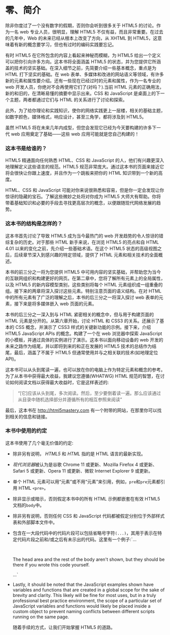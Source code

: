 # 零、简介

除非你度过了一个没有数字的假期，否则你会听到很多关于 HTML5 的讨论。作为一名 web 专业人员，很明显，理解 HTML5 不仅有益，而且非常重要。在过去的几年中，Web 的未来已经从根本上改变了方向，从 XHTML 到 HTML5，这意味着有新的概念要学习，但也有过时的编码实践要忘记。

有时 HTML5 在它所包含的内容上看起来神秘而模糊，为 HTML5 给出一个定义可以把你引向许多方向。这本书将全面涵盖 HTML5 的状态，并为您提供它所涵盖的技术的坚实基础。在深入细节之前，先简要介绍一些基本概念，重点是为 HTML 打下坚实的基础。在 web 表单、多媒体和改进的网站语义等领域，有许多新的元素和属性要介绍。还有一些现在已经过时的元素和属性，作为一名专业的 web 开发人员，你绝对不会再使用它们了(对吗？).当前 HTML 元素的正确用法，新的和旧的，在清晰易懂的摘要中显示出来。CSS 和 JavaScript 是桌面上的下一个主题，两者都通过它们与 HTML 的关系进行了讨论和探索。

此外，为了给你理论和实践知识，使你的网络实践更上一层楼，相关的基础主题，如数字颜色，媒体格式，响应设计，甚至三角学，都将涉及到 HTML5。

虽然 HTML5 将在未来几年内成型，但您会发现它已经为今天要构建的许多下一代 web 应用奠定了基础——这些 web 应用可能就是您自己构建的！

### 这本书是给谁的？

HTML5 精通面向任何熟悉 HTML、CSS 和 JavaScript 的人，他们有兴趣更深入地理解定义这些语言的规范。HTML5 规范非常庞大。通过这本书的页面来接近它将会很快让你跟上速度，并且作为一个跳板来把你的 HTML 知识带到一个新的高度。

HTML、CSS 和 JavaScript 可能对你来说很熟悉和容易，但是你一定会发现让你惊讶的隐藏的宝石。了解这些微妙之处将对你成为 HTML5 大师大有帮助。你将带着基础知识和必要的手段去寻找更高层次的概念，以便跟随现代网络发展的趋势。

### 这本书的结构是怎样的？

这本书首先讨论了导致 HTML5 成为当今最热门的 web 开发趋势的令人惊讶的错综复杂的历史。对于那些 HTML 新手来说，在浏览 HTML5 的亮点和自 HTML 4.01 以来的变化之前，先介绍一些基础术语。在这个 HTML5 状态的高级视图之后，后续章节深入到感兴趣的特定领域，提供了 HTML 元素和相关技术的全面概述。

本书的前三分之一将为您提供 HTML5 中可用内容的坚实基础，并帮助您为当今的互联网组织和构建更好的网页。在第二章中，您将了解所有元素上的全局属性，以及 HTML5 的新内容模型类别，这些类别将每个 HTML 元素组织成一组重叠的组。接下来的两章将深入探讨这些元素。特别注意页面的语义结构。在对 HTML 中的所有元素有了广泛的理解之后，本书的后三分之一将深入探讨 web 表单的元素，接下来是将多媒体嵌入 web 页面的元素。

本书的后三分之一深入到与 HTML 紧密相关的概念中，但与用于构建页面的 HTML 元素是分开的。从第六章开始，讨论 HTML 和 CSS3 的关系。还展示了基本的 CSS 概念，并演示了 CSS3 样式的关键新功能的示例。接下来，介绍 HTML5 JavaScript APIs 的概念。构建了一个在 web 浏览器中探索 JavaScript 的小模板，并通过具体的实例进行了演示。这本书以面向移动设备的 web 开发的未来之路作为结尾，并以即将到来的和正在发展的 HTML5 技术的总结作为结尾，最后，涵盖了不属于 HTML5 但通常使用并与之相关联的技术(如地理定位 API)。

这本书可以从头到尾读一遍，也可以放在你的电脑上作为特定元素和概念的参考。为了从本书中获得最大收益，我建议您遵循(WHATWG) HTML 规范的智慧，在讨论如何阅读文档以获得最大收益时，它是这样表述的:

> “[它]应该从头到尾，多次阅读。然后，至少要倒着读一遍。那么应该通过从目录中随机选择部分并遵循所有的相互参照来阅读”

最后，这本书在 http://html5mastery.com 有一个附带的网站，在那里你可以找到相关的信息和链接。

### 本书中使用的约定

这本书使用了几个毫无价值的约定:

*   除非另有说明， *HTML5* 和 *HTML* 指的是 HTML 语言的最新实现。
*   *现代浏览器*被认为是谷歌 Chrome 11 或更新、Mozilla Firefox 4 或更新、Safari 5 或更新、Opera 11 或更新、微软 Internet Explorer 9 或更新。
*   单个 HTML 元素可以用“元素”或不用“元素”来引用，例如，`pre`和`pre`元素都引用 HTML `<pre>`。
*   除非显示或暗示，否则假定本书中的所有 HTML 示例都嵌套在有效 HTML5 文档的`body`中。
*   除非另有说明，否则任何 CSS 和 JavaScript 代码都被假定分别位于外部样式表和外部脚本文件中。
*   包含在一大段代码中的代码片段可以包括省略号字符`(...)`，其用于表示在特定代码片段之前和/或之后有未示出的代码。这里有一个例子:`...
    <body>
              <p>The head area and the rest of the body aren't shown, but they should be
    there if you wrote this code yourself.</p>
    ...`
*   Lastly, it should be noted that the JavaScript examples shown have variables and functions that are created in a global scope for the sake of brevity and clarity. This likely will be fine for most uses, but in a truly professional best practice environment, the scope of a particular set of JavaScript variables and functions would likely be placed inside a custom object to prevent naming conflicts between different scripts running on the same page.

    随着手续的方式，让我们开始掌握 HTML5 的道路。